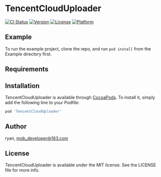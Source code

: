 # TencentCloudUploader

[![CI Status](https://img.shields.io/travis/ryan/TencentCloudUploader.svg?style=flat)](https://travis-ci.org/ryan/TencentCloudUploader)
[![Version](https://img.shields.io/cocoapods/v/TencentCloudUploader.svg?style=flat)](https://cocoapods.org/pods/TencentCloudUploader)
[![License](https://img.shields.io/cocoapods/l/TencentCloudUploader.svg?style=flat)](https://cocoapods.org/pods/TencentCloudUploader)
[![Platform](https://img.shields.io/cocoapods/p/TencentCloudUploader.svg?style=flat)](https://cocoapods.org/pods/TencentCloudUploader)

## Example

To run the example project, clone the repo, and run `pod install` from the Example directory first.

## Requirements

## Installation

TencentCloudUploader is available through [CocoaPods](https://cocoapods.org). To install
it, simply add the following line to your Podfile:

```ruby
pod 'TencentCloudUploader'
```

## Author

ryan, mob_developer@163.com

## License

TencentCloudUploader is available under the MIT license. See the LICENSE file for more info.
